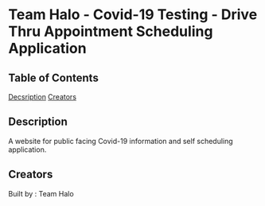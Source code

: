 # Team Halo - Covid-19 Testing - Drive Thru Appointment Scheduling Application
  
## Table of Contents
  [Decsription](#description)
  [Creators](#creators)    

## Description
  A website for public facing Covid-19 information and self scheduling application.

## Creators
  Built by : Team Halo
